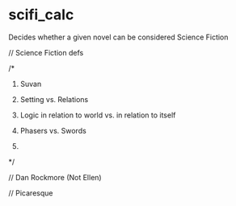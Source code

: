scifi_calc
==========

Decides whether a given novel can be considered Science Fiction


// Science Fiction defs

/*

1. Suvan

2. Setting vs. Relations

3. Logic in relation to world vs. in relation to itself

4. Phasers vs. Swords

5. 

*/

// Dan Rockmore (Not Ellen)

// Picaresque
